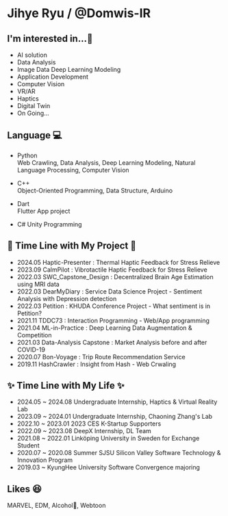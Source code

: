 # Jihye Ryu / @Domwis-IR

## I'm interested in...💙 
- AI solution  
- Data Analysis  
- Image Data Deep Learning Modeling
- Application Development
- Computer Vision
- VR/AR
- Haptics
- Digital Twin
- On Going...

## Language 💻
- Python  
    Web Crawling, Data Analysis, Deep Learning Modeling, Natural Language Processing, Computer Vision
    
- C++  
    Object-Oriented Programming, Data Structure, Arduino
    
- Dart  
    Flutter App project

- C#
    Unity Programming

## 🌟 Time Line with My Project 🌟
- 2024.05 Haptic-Presenter : Thermal Haptic Feedback for Stress Relieve
- 2023.09 CalmPilot : Vibrotactile Haptic Feedback for Stress Relieve
- 2022.03 SWC_Capstone_Design : Decentralized Brain Age Estimation using MRI data
- 2022.03 DearMyDiary : Service Data Science Project - Sentiment Analysis with Depression detection  
- 2022.03 Petition : KHUDA Conference Project - What sentiment is in Petition?  
- 2021.11 TDDC73 : Interaction Programming - Web/App programming  
- 2021.04 ML-in-Practice : Deep Learning Data Augmentation & Competition
- 2021.03 Data-Analysis Capstone : Market Analysis before and after COVID-19
- 2020.07 Bon-Voyage : Trip Route Recommendation Service
- 2019.11 HashCrawler : Insight from Hash - Web Crwaling


## ✨ Time Line with My Life ✨
- 2024.05 ~ 2024.08 Undergraduate Internship, Haptics & Virtual Reality Lab
- 2023.09 ~ 2024.01 Undergraduate Internship, Chaoning Zhang's Lab
- 2022.10 ~ 2023.01 2023 CES K-Startup Supporters
- 2022.09 ~ 2023.08 DeepX Internship, DL Team
- 2021.08 ~ 2022.01 Linköping University in Sweden for Exchange Student
- 2020.07 ~ 2020.08 Summer SJSU Silicon Valley Software Technology & Innovation Program
- 2019.03 ~ KyungHee University Software Convergence majoring

## Likes 😆
MARVEL, EDM, Alcohol🍻, Webtoon


<!--
**Domwis-IR/Domwis-IR** is a ✨ _special_ ✨ repository because its `README.md` (this file) appears on your GitHub profile.

Here are some ideas to get you started:

- 🔭 I’m currently working on ...
- 🌱 I’m currently learning ...
- 👯 I’m looking to collaborate on ...
- 🤔 I’m looking for help with ...
- 💬 Ask me about ...
- 📫 How to reach me: ...
- 😄 Pronouns: ...
- ⚡ Fun fact: ...
-->

